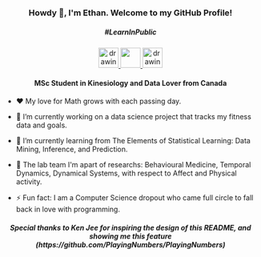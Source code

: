 <p align="center">
  <h3 align="center">Howdy 👋, I'm Ethan. Welcome to my GitHub Profile!</h3>
</p>
<p align="center">
  <h5 align="center">#LearnInPublic</h4>
</p>
<p align="center">
    <a href="mailto:embrown@ualberta.ca"><img src="https://www.freepnglogos.com/uploads/email-png/email-icon-philippe-the-original-31.png" alt="drawing" width="40"/> 
    <a href="https://twitter.com/ethanmackbrown"><img src="https://www.freepnglogos.com/uploads/twitter-logo-png/twitter-icon-circle-png-logo-8.png" width="40"/>
    <a href="https://www.linkedin.com/in/ethanbrownfitness/"><img src="https://www.freepnglogos.com/uploads/linkedin-basic-round-social-logo-png-13.png" alt="drawing" width="40"/></a>
</p>
<p align="center">
  <h4 align="center">MSc Student in Kinesiology and Data Lover from Canada</h4>
</p>
</p>

- ❤ My love for Math grows with each passing day.

- 🤔 I’m currently working on a data science project that tracks my fitness data and goals.

- 🌱 I’m currently learning from The Elements of Statistical Learning: Data Mining, Inference, and Prediction.

- 🔭 The lab team I'm apart of researchs: Behavioural Medicine, Temporal Dynamics, Dynamical Systems, with respect to Affect and Physical activity.

- ⚡ Fun fact: I am a Computer Science dropout who came full circle to fall back in love with programming.


</p>
<p align="center">
  <h5 align="center">Special thanks to Ken Jee for inspiring the design of this README, and showing me this feature (https://github.com/PlayingNumbers/PlayingNumbers)</h4>
</p>
</p>
